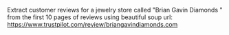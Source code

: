Extract customer reviews for a jewelry store called "Brian Gavin Diamonds " from the first 10 pages of reviews using beautiful soup
url: https://www.trustpilot.com/review/briangavindiamonds.com
